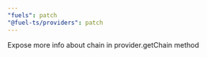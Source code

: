 ```yaml
---
"fuels": patch
"@fuel-ts/providers": patch
---
```


Expose more info about chain in provider.getChain method
